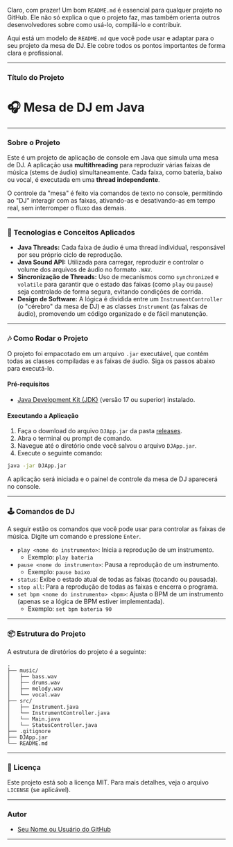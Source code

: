 Claro, com prazer\! Um bom `README.md` é essencial para qualquer projeto no GitHub. Ele não só explica o que o projeto faz, mas também orienta outros desenvolvedores sobre como usá-lo, compilá-lo e contribuir.

Aqui está um modelo de `README.md` que você pode usar e adaptar para o seu projeto da mesa de DJ. Ele cobre todos os pontos importantes de forma clara e profissional.

-----

### Título do Projeto

# 🎧 Mesa de DJ em Java

-----

### Sobre o Projeto

Este é um projeto de aplicação de console em Java que simula uma mesa de DJ. A aplicação usa **multithreading** para reproduzir várias faixas de música (stems de áudio) simultaneamente. Cada faixa, como bateria, baixo ou vocal, é executada em uma **thread independente**.

O controle da "mesa" é feito via comandos de texto no console, permitindo ao "DJ" interagir com as faixas, ativando-as e desativando-as em tempo real, sem interromper o fluxo das demais.

-----

### 🚀 Tecnologias e Conceitos Aplicados

  * **Java Threads:** Cada faixa de áudio é uma thread individual, responsável por seu próprio ciclo de reprodução.
  * **Java Sound API:** Utilizada para carregar, reproduzir e controlar o volume dos arquivos de áudio no formato `.WAV`.
  * **Sincronização de Threads:** Uso de mecanismos como `synchronized` e `volatile` para garantir que o estado das faixas (como `play` ou `pause`) seja controlado de forma segura, evitando condições de corrida.
  * **Design de Software:** A lógica é dividida entre um `InstrumentController` (o "cérebro" da mesa de DJ) e as classes `Instrument` (as faixas de áudio), promovendo um código organizado e de fácil manutenção.

-----

### 🎶 Como Rodar o Projeto

O projeto foi empacotado em um arquivo `.jar` executável, que contém todas as classes compiladas e as faixas de áudio. Siga os passos abaixo para executá-lo.

#### Pré-requisitos

  * [Java Development Kit (JDK)](https://www.oracle.com/java/technologies/downloads/) (versão 17 ou superior) instalado.

#### Executando a Aplicação

1.  Faça o download do arquivo `DJApp.jar` da pasta [releases](https://www.google.com/search?q=LINK_PARA_SUA_PASTA_DE_RELEASES_OU_DIRETO_DO_ARQUIVO).
2.  Abra o terminal ou prompt de comando.
3.  Navegue até o diretório onde você salvou o arquivo `DJApp.jar`.
4.  Execute o seguinte comando:

<!-- end list -->

```bash
java -jar DJApp.jar
```

A aplicação será iniciada e o painel de controle da mesa de DJ aparecerá no console.

-----

### 🕹️ Comandos de DJ

A seguir estão os comandos que você pode usar para controlar as faixas de música. Digite um comando e pressione `Enter`.

  * `play <nome do instrumento>`: Inicia a reprodução de um instrumento.
      * Exemplo: `play bateria`
  * `pause <nome do instrumento>`: Pausa a reprodução de um instrumento.
      * Exemplo: `pause baixo`
  * `status`: Exibe o estado atual de todas as faixas (tocando ou pausada).
  * `stop all`: Para a reprodução de todas as faixas e encerra o programa.
  * `set bpm <nome do instrumento> <bpm>`: Ajusta o BPM de um instrumento (apenas se a lógica de BPM estiver implementada).
      * Exemplo: `set bpm bateria 90`

-----

### 📦 Estrutura do Projeto

A estrutura de diretórios do projeto é a seguinte:

```
.
├── music/
│   ├── bass.wav
│   ├── drums.wav
│   ├── melody.wav
│   └── vocal.wav
├── src/
│   ├── Instrument.java
│   └── InstrumentController.java
│   └── Main.java
│   └── StatusController.java
├── .gitignore
├── DJApp.jar
└── README.md
```

-----

### 📝 Licença

Este projeto está sob a licença MIT. Para mais detalhes, veja o arquivo `LICENSE` (se aplicável).

-----

### Autor

  * [Seu Nome ou Usuário do GitHub](https://www.google.com/search?q=LINK_PARA_SEU_PERFIL_DO_GITHUB)

-----
